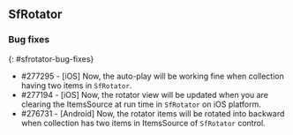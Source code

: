 ## SfRotator

### Bug fixes
{: #sfrotator-bug-fixes}

* \#277295 - [iOS] Now, the auto-play will be working fine when collection having two items in `SfRotator`.
* \#277194 - [iOS] Now, the rotator view will be updated when you are clearing the ItemsSource at run time in `SfRotator` on iOS platform.
* \#276731 - [Android] Now, the rotator items will be rotated into backward when collection has two items in ItemsSource of `SfRotator` control.
